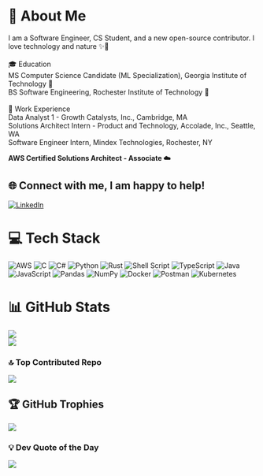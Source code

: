 # 💫 About Me

I am a Software Engineer, CS Student, and a new open-source contributor. I love technology and nature ✨🍃<br><br>
🎓 Education<br>MS Computer Science Candidate (ML Specialization), Georgia Institute of Technology 🐝<br>BS Software Engineering, Rochester Institute of Technology 🐅<br><br> 💼 Work Experience<br>Data Analyst 1 - Growth Catalysts, Inc., Cambridge, MA<br>Solutions Architect Intern - Product and Technology, Accolade, Inc., Seattle, WA<br>Software Engineer Intern, Mindex Technologies, Rochester, NY

**AWS Certified Solutions Architect - Associate ☁️**

## 🌐 Connect with me, I am happy to help!
[![LinkedIn](https://img.shields.io/badge/LinkedIn-%230077B5.svg?logo=linkedin&logoColor=white)](https://linkedin.com/in/atharva-shivankar) 

# 💻 Tech Stack
![AWS](https://img.shields.io/badge/AWS-%23FF9900.svg?style=for-the-badge&logo=amazon-aws&logoColor=white) ![C](https://img.shields.io/badge/c-%2300599C.svg?style=for-the-badge&logo=c&logoColor=white) ![C#](https://img.shields.io/badge/c%23-%23239120.svg?style=for-the-badge&logo=csharp&logoColor=white) ![Python](https://img.shields.io/badge/python-3670A0?style=for-the-badge&logo=python&logoColor=ffdd54) ![Rust](https://img.shields.io/badge/rust-%23000000.svg?style=for-the-badge&logo=rust&logoColor=white) ![Shell Script](https://img.shields.io/badge/shell_script-%23121011.svg?style=for-the-badge&logo=gnu-bash&logoColor=white) ![TypeScript](https://img.shields.io/badge/typescript-%23007ACC.svg?style=for-the-badge&logo=typescript&logoColor=white) ![Java](https://img.shields.io/badge/java-%23ED8B00.svg?style=for-the-badge&logo=openjdk&logoColor=white) ![JavaScript](https://img.shields.io/badge/javascript-%23323330.svg?style=for-the-badge&logo=javascript&logoColor=%23F7DF1E) ![Pandas](https://img.shields.io/badge/pandas-%23150458.svg?style=for-the-badge&logo=pandas&logoColor=white) ![NumPy](https://img.shields.io/badge/numpy-%23013243.svg?style=for-the-badge&logo=numpy&logoColor=white) ![Docker](https://img.shields.io/badge/docker-%230db7ed.svg?style=for-the-badge&logo=docker&logoColor=white) ![Postman](https://img.shields.io/badge/Postman-FF6C37?style=for-the-badge&logo=postman&logoColor=white) ![Kubernetes](https://img.shields.io/badge/kubernetes-%23326ce5.svg?style=for-the-badge&logo=kubernetes&logoColor=white) 
# 📊 GitHub Stats
![](https://github-readme-streak-stats.herokuapp.com/?user=ads8046&theme=dark&hide_border=false)<br/>
![](https://github-readme-stats.vercel.app/api/top-langs/?username=ads8046&theme=dark&hide_border=false&include_all_commits=true&count_private=false&layout=compact)

### 🔝 Top Contributed Repo
![](https://github-contributor-stats.vercel.app/api?username=ads8046&limit=5&theme=radical&combine_all_yearly_contributions=true)


## 🏆 GitHub Trophies
![](https://github-profile-trophy.vercel.app/?username=ads8046&theme=radical&no-frame=false&no-bg=true&margin-w=4)

### 💡 Dev Quote of the Day
![](https://quotes-github-readme.vercel.app/api?type=horizontal&theme=radical)


<!-- Proudly created with GPRM ( https://gprm.itsvg.in ) -->
